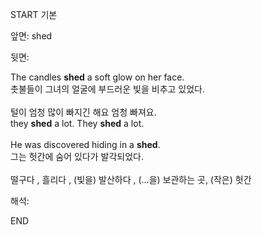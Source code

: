START
기본

앞면:
shed


뒷면:
<div><div>The candles <strong>shed</strong> a soft glow on her face. </div><div>촛불들이 그녀의 얼굴에 부드러운 빛을 비추고 있었다.</div><div><br></div><div>털이 엄청 많이 빠지긴 해요 엄청 빠져요.</div></div><div><div>they <strong>shed</strong> a lot. They <strong>shed</strong> a lot.</div></div><div><br></div><div><div>He was discovered hiding in a <strong>shed</strong>. </div><div><div>그는 헛간에 숨어 있다가 발각되었다.</div></div></div><div><br></div><div>떨구다 , 흘리다 , (빛을) 발산하다 , (…을) 보관하는 곳, (작은) 헛간</div>


해석:

END